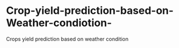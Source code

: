 # Crop-yield-prediction-based-on-Weather-condiotion-
Crops yield prediction based on weather condition 
